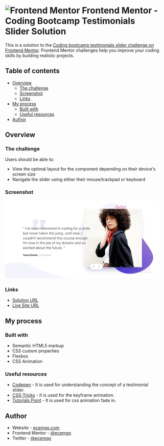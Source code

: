 # <img src="https://user-images.githubusercontent.com/13468728/222973742-9133bdb5-61f0-4f53-8b08-bb3c349e2056.png" title="Frontend Mentor" alt="Frontend Mentor" width="50" height="50"/> Frontend Mentor - Coding Bootcamp Testimonials Slider Solution

This is a solution to the [Coding bootcamp testimonials slider challenge on Frontend Mentor](https://www.frontendmentor.io/challenges/coding-bootcamp-testimonials-slider-4FNyLA8JL). Frontend Mentor challenges help you improve your coding skills by building realistic projects.

## Table of contents

- [Overview](#overview)
  - [The challenge](#the-challenge)
  - [Screenshot](#screenshot)
  - [Links](#links)
- [My process](#my-process)
  - [Built with](#built-with)
  - [Useful resources](#useful-resources)
- [Author](#author)

## Overview

### The challenge

Users should be able to:

- View the optimal layout for the component depending on their device's screen size
- Navigate the slider using either their mouse/trackpad or keyboard

### Screenshot

![](./screenshot.jpg)

### Links

- [Solution URL](https://github.com/ecemgo/frontend-mentor-challenges/tree/main/age-calculator-app)
- [Live Site URL](https://ecemgo-bootcamp-testimonials-slider.netlify.app/)

## My process

### Built with

- Semantic HTML5 markup
- CSS custom properties
- Flexbox
- CSS Animation

### Useful resources

- [Codepen](https://codepen.io/Marty-Development/pen/vYLLoaQ?editors=1010) - It is used for understanding the concept of a testimonial slider.
- [CSS-Tricks](https://css-tricks.com/snippets/css/keyframe-animation-syntax/) - It is used for the keyframe animation.
- [Tutorials Point](https://www.tutorialspoint.com/css/css_animation_fade_in.htm) - It is used for css animation fade in.

## Author

- Website - [ecemgo.com](https://www.ecemgo.com/)
- Frontend Mentor - [@ecemgo](https://www.frontendmentor.io/profile/ecemgo)
- Twitter - [@ecemgo](https://twitter.com/ecemgo)
